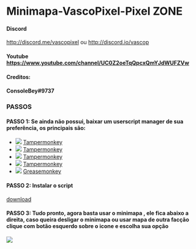 # Minimapa-VascoPixel-Pixel ZONE
#### Discord 
http://discord.me/vascopixel ou http://discord.io/vascop
#### Youtube https://www.youtube.com/channel/UC0Z2oeTqQpcxQmYJdWUFZVw
#### Creditos:
#### ConsoleBey#9737
### PASSOS
#### PASSO 1: Se ainda não possui, baixar um userscript manager de sua preferência, os principais são:
* ![](https://raw.githubusercontent.com/reek/anti-adblock-killer/gh-pages/images/chrome.png) [Tampermonkey](https://chrome.google.com/webstore/detail/tampermonkey/dhdgffkkebhmkfjojejmpbldmpobfkfo)
* ![](https://raw.githubusercontent.com/reek/anti-adblock-killer/gh-pages/images/opera.png) [Tampermonkey](https://addons.opera.com/extensions/details/tampermonkey-beta/)
* ![](https://raw.githubusercontent.com/reek/anti-adblock-killer/gh-pages/images/safari.png) [Tampermonkey](https://safari.tampermonkey.net/tampermonkey.safariextz)
* ![](https://raw.githubusercontent.com/reek/anti-adblock-killer/gh-pages/images/msedge.png) [Tampermonkey](https://www.microsoft.com/store/p/tampermonkey/9nblggh5162s)
* ![](https://raw.githubusercontent.com/reek/anti-adblock-killer/gh-pages/images/firefox.png) [Greasemonkey](https://addons.mozilla.org/firefox/addon/greasemonkey/)

#### PASSO 2: Instalar o script
<a href="https://raw.githubusercontent.com/Vasco-Pixel/mz/master/minimap.user.js">download</a>

#### PASSO 3: Tudo pronto, agora basta usar o minimapa , ele fica abaixo a direita, caso queira desligar o minimapa ou usar mapa de outra facção clique com botão esquerdo sobre o icone e escolha sua opção

[![](https://github.com/Vasco-Pixel/mz/blob/master/images/vmap.png)](https://pixelzone.io/?p=1366,3286)

